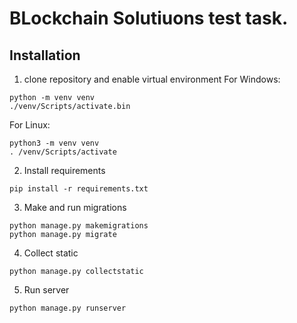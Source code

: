 # BLockchain Solutiuons test task.

## Installation

1. clone repository and enable virtual environment
For Windows:
```
python -m venv venv
./venv/Scripts/activate.bin
```
For Linux:
```
python3 -m venv venv
. /venv/Scripts/activate
```
2. Install requirements
```
pip install -r requirements.txt
```
3. Make and run migrations
```
python manage.py makemigrations
python manage.py migrate
```
4. Collect static
```
python manage.py collectstatic
```
5. Run server
```
python manage.py runserver
```